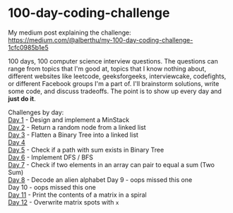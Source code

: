 # 100-day-coding-challenge

My medium post explaining the challenge: https://medium.com/@alberthu/my-100-day-coding-challenge-1cfc0985b1e5

100 days, 100 computer science interview questions. The questions can range from topics that I'm good at,
topics that I know nothing about, different websites like leetcode, geeksforgeeks,
interviewcake, codefights, or different Facebook groups I'm a part of. I'll
brainstorm solutions, write some code, and discuss tradeoffs. The point is to show
up every day and **just do it**.

Challenges by day:  
[Day 1](./day1) - Design and implement a MinStack  
[Day 2](./day2) - Return a random node from a linked list  
[Day 3](./day3) - Flatten a Binary Tree into a linked list  
[Day 4](./day4)  
[Day 5](./day5) - Check if a path with sum exists in Binary Tree  
[Day 6](./day6) - Implement DFS / BFS  
[Day 7](./day7) - Check if two elements in an array can pair to equal a sum (Two Sum)  
[Day 8](./day8) - Decode an alien alphabet
Day 9 - oops missed this one  
Day 10 - oops missed this one  
[Day 11](./day11) - Print the contents of a matrix in a spiral  
[Day 12](./day12) - Overwrite matrix spots with `x`  